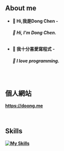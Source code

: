 ## About me
- <b>👋 Hi,我是Dong Chen<b>
-<h6>👋 Hi, I'm Dong Chen.<h6/>

- <b>👀 我十分喜愛寫程式<b>
-<h6>👀 I love programming.<h6/>

<br>

## 個人網站
https://doong.me

<br>
 
## Skills
 
[![My Skills](https://skillicons.dev/icons?i=vscode,visualstudio,py,js,html,css,arduino,c,discord,bots,firebase,flask,django,figma,postman,replit,github,bootstrap&perline=5)](https://skillicons.dev)
